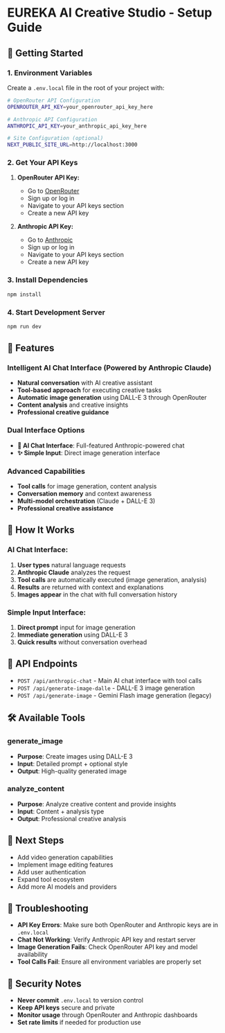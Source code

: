 # EUREKA AI Creative Studio - Setup Guide

## 🚀 Getting Started

### 1. Environment Variables
Create a `.env.local` file in the root of your project with:

```bash
# OpenRouter API Configuration
OPENROUTER_API_KEY=your_openrouter_api_key_here

# Anthropic API Configuration
ANTHROPIC_API_KEY=your_anthropic_api_key_here

# Site Configuration (optional)
NEXT_PUBLIC_SITE_URL=http://localhost:3000
```

### 2. Get Your API Keys
1. **OpenRouter API Key:**
   - Go to [OpenRouter](https://openrouter.ai/)
   - Sign up or log in
   - Navigate to your API keys section
   - Create a new API key

2. **Anthropic API Key:**
   - Go to [Anthropic](https://console.anthropic.com/)
   - Sign up or log in
   - Navigate to your API keys section
   - Create a new API key

### 3. Install Dependencies
```bash
npm install
```

### 4. Start Development Server
```bash
npm run dev
```

## 🎨 Features

### **Intelligent AI Chat Interface (Powered by Anthropic Claude)**
- **Natural conversation** with AI creative assistant
- **Tool-based approach** for executing creative tasks
- **Automatic image generation** using DALL-E 3 through OpenRouter
- **Content analysis** and creative insights
- **Professional creative guidance**

### **Dual Interface Options**
- **🤖 AI Chat Interface**: Full-featured Anthropic-powered chat
- **✨ Simple Input**: Direct image generation interface

### **Advanced Capabilities**
- **Tool calls** for image generation, content analysis
- **Conversation memory** and context awareness
- **Multi-model orchestration** (Claude + DALL-E 3)
- **Professional creative assistance**

## 🔧 How It Works

### **AI Chat Interface:**
1. **User types** natural language requests
2. **Anthropic Claude** analyzes the request
3. **Tool calls** are automatically executed (image generation, analysis)
4. **Results** are returned with context and explanations
5. **Images appear** in the chat with full conversation history

### **Simple Input Interface:**
1. **Direct prompt** input for image generation
2. **Immediate generation** using DALL-E 3
3. **Quick results** without conversation overhead

## 📝 API Endpoints

- `POST /api/anthropic-chat` - Main AI chat interface with tool calls
- `POST /api/generate-image-dalle` - DALL-E 3 image generation
- `POST /api/generate-image` - Gemini Flash image generation (legacy)

## 🛠️ Available Tools

### **generate_image**
- **Purpose**: Create images using DALL-E 3
- **Input**: Detailed prompt + optional style
- **Output**: High-quality generated image

### **analyze_content**
- **Purpose**: Analyze creative content and provide insights
- **Input**: Content + analysis type
- **Output**: Professional creative analysis

## 🎯 Next Steps

- Add video generation capabilities
- Implement image editing features
- Add user authentication
- Expand tool ecosystem
- Add more AI models and providers

## 🐛 Troubleshooting

- **API Key Errors**: Make sure both OpenRouter and Anthropic keys are in `.env.local`
- **Chat Not Working**: Verify Anthropic API key and restart server
- **Image Generation Fails**: Check OpenRouter API key and model availability
- **Tool Calls Fail**: Ensure all environment variables are properly set

## 🔐 Security Notes

- **Never commit** `.env.local` to version control
- **Keep API keys** secure and private
- **Monitor usage** through OpenRouter and Anthropic dashboards
- **Set rate limits** if needed for production use

